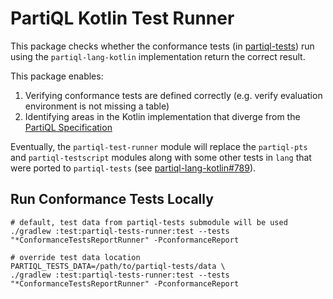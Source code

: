# PartiQL Kotlin Test Runner

This package checks whether the conformance tests (in [partiql-tests](https://github.com/partiql/partiql-tests)) run 
using the `partiql-lang-kotlin` implementation return the correct result.

This package enables:
1. Verifying conformance tests are defined correctly (e.g. verify evaluation environment is not missing a table)
2. Identifying areas in the Kotlin implementation that diverge from the [PartiQL Specification](https://partiql.org/assets/PartiQL-Specification.pdf)

Eventually, the `partiql-test-runner` module will replace the `partiql-pts` and `partiql-testscript` modules along with some other 
tests in `lang` that were ported to `partiql-tests` 
(see [partiql-lang-kotlin#789](https://github.com/partiql/partiql-lang-kotlin/issues/789)).

## Run Conformance Tests Locally

```shell
# default, test data from partiql-tests submodule will be used
./gradlew :test:partiql-tests-runner:test --tests "*ConformanceTestsReportRunner" -PconformanceReport

# override test data location
PARTIQL_TESTS_DATA=/path/to/partiql-tests/data \
./gradlew :test:partiql-tests-runner:test --tests "*ConformanceTestsReportRunner" -PconformanceReport
```
